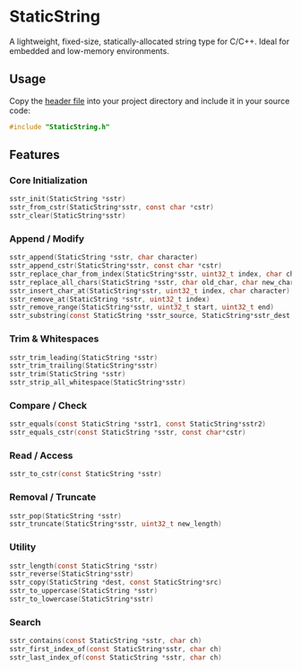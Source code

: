 # StaticString

A lightweight, fixed-size, statically-allocated string type for C/C++. Ideal for embedded and low-memory environments.

## Usage

Copy the [header file](include/StaticString.h) into your project directory and include it in your source code:

```c
#include "StaticString.h"
```

## Features

### Core Initialization

```c
sstr_init(StaticString *sstr) 
sstr_from_cstr(StaticString*sstr, const char *cstr) 
sstr_clear(StaticString*sstr) 
```

### Append / Modify

```c
sstr_append(StaticString *sstr, char character)
sstr_append_cstr(StaticString*sstr, const char *cstr) 
sstr_replace_char_from_index(StaticString*sstr, uint32_t index, char character) 
sstr_replace_all_chars(StaticString *sstr, char old_char, char new_char) 
sstr_insert_char_at(StaticString*sstr, uint32_t index, char character) 
sstr_remove_at(StaticString *sstr, uint32_t index) 
sstr_remove_range(StaticString*sstr, uint32_t start, uint32_t end) 
sstr_substring(const StaticString *sstr_source, StaticString*sstr_dest, uint32_t start, uint32_t end) 
```

### Trim & Whitespaces

```c
sstr_trim_leading(StaticString *sstr)
sstr_trim_trailing(StaticString*sstr)
sstr_trim(StaticString *sstr)
sstr_strip_all_whitespace(StaticString*sstr)
```

### Compare / Check

```c
sstr_equals(const StaticString *sstr1, const StaticString*sstr2)
sstr_equals_cstr(const StaticString *sstr, const char*cstr)
```

### Read / Access

```c
sstr_to_cstr(const StaticString *sstr)
```

### Removal / Truncate

```c
sstr_pop(StaticString *sstr)
sstr_truncate(StaticString*sstr, uint32_t new_length)
```

### Utility

```c
sstr_length(const StaticString *sstr)
sstr_reverse(StaticString*sstr)
sstr_copy(StaticString *dest, const StaticString*src)
sstr_to_uppercase(StaticString *sstr)
sstr_to_lowercase(StaticString*sstr)
```

### Search

```c
sstr_contains(const StaticString *sstr, char ch)
sstr_first_index_of(const StaticString*sstr, char ch)
sstr_last_index_of(const StaticString *sstr, char ch)

```
